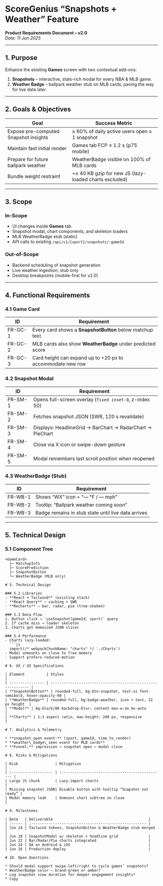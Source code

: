 # ScoreGenius “Snapshots + Weather” Feature

**Product Requirements Document – v2.0**  
_Date: 11 Jun 2025_

---

## 1. Purpose

Enhance the existing **Games** screen with two contextual add-ons:

1. **Snapshots** – interactive, stats-rich modal for every NBA & MLB game.
2. **Weather Badge** – ballpark weather stub on MLB cards, paving the way for live data later.

---

## 2. Goals & Objectives

| Goal                                  | Success Metric                                         |
| ------------------------------------- | ------------------------------------------------------ |
| Expose pre-computed Snapshot insights | ≥ 60% of daily active users open ≥ 1 snapshot          |
| Maintain fast initial render          | Games tab FCP ≤ 1.2 s (p75 mobile)                     |
| Prepare for future ballpark weather   | WeatherBadge visible on 100% of MLB cards              |
| Bundle weight restraint               | +≤ 40 KB gzip for new JS (lazy-loaded charts excluded) |

---

## 3. Scope

### In-Scope

- UI changes inside **Games** tab
- Snapshot modal, chart components, and skeleton loaders
- MLB WeatherBadge stub (static)
- API calls to existing `/api/v1/{sport}/snapshots/:gameId`

### Out-of-Scope

- Backend scheduling of snapshot generation
- Live weather ingestion; stub only
- Desktop breakpoints (mobile-first for v2.0)

---

## 4. Functional Requirements

### 4.1 Game Card

| ID      | Requirement                                                |
| ------- | ---------------------------------------------------------- |
| FR-GC-1 | Every card shows a **SnapshotButton** below matchup text   |
| FR-GC-2 | MLB cards also show **WeatherBadge** under predicted score |
| FR-GC-3 | Card height can expand up to +20 px to accommodate new row |

### 4.2 Snapshot Modal

| ID      | Requirement                                               |
| ------- | --------------------------------------------------------- |
| FR-SM-1 | Opens full-screen overlay (`fixed inset-0`, z-index 50)   |
| FR-SM-2 | Fetches snapshot JSON (SWR, 120 s revalidate)             |
| FR-SM-3 | Displays: HeadlineGrid → BarChart → RadarChart → PieChart |
| FR-SM-4 | Close via X icon or swipe-down gesture                    |
| FR-SM-5 | Modal remembers last scroll position when reopened        |

### 4.3 WeatherBadge (Stub)

| ID      | Requirement                                         |
| ------- | --------------------------------------------------- |
| FR-WB-1 | Shows “WX” icon + “— °F / — mph”                    |
| FR-WB-2 | Tooltip: “Ballpark weather coming soon”             |
| FR-WB-3 | Badge remains in stub state until live data arrives |

---

## 5. Technical Design

### 5.1 Component Tree

````plaintext
<GameCard>
  ├─ MatchupInfo
  ├─ ScorePrediction
  ├─ SnapshotButton
  └─ WeatherBadge (MLB only)

# 5. Technical Design

### 5.2 Libraries
- **React + Tailwind** (existing stack)
- **React Query** – caching + SWR
- **Recharts** – bar, radar, pie (tree-shaken)

### 5.3 Data Flow
1. Button click → `useSnapshot(gameId, sport)` query
2. If cache miss → loader skeleton
3. Charts get memoized JSON slices

### 5.4 Performance
- Charts lazy-loaded:
  ```js
  import(/* webpackChunkName: "charts" */ './Charts')
- Modal unmounts on close to free memory
- Support prefers-reduced-motion

# 6. UX / UI Specifications

| Element          | Styles                                                       |
| :--------------- | :----------------------------------------------------------- |
| **SnapshotButton** | rounded-full, bg-btn-snapshot, text-xs font-semibold, hover:opacity-90 |
| **WeatherBadge** | rounded-full, bg-badge-weather, icon + text, 32 px height  |
| **Modal** | bg-black/80 backdrop-blur; content max-w-sm mx-auto          |
| **Charts** | 1:1 aspect ratio, max-height: 240 px, responsive           |

# 7. Analytics & Telemetry

* **snapshot_open event:** (sport, gameId, time_to_render)
* **weather\_badge\_seen event for MLB cards**
* **Funnel:** impression → snapshot open → modal close

# 8. Risks & Mitigations

| Risk                 | Mitigation                                       |
| :------------------- | :----------------------------------------------- |
| Large JS chunk       | Lazy-import charts                               |
| Missing snapshot JSON| Disable button with tooltip “Snapshot not ready” |
| Modal memory leak    | Unmount chart subtree on close                   |

# 9. Milestones

| Date   | Deliverable                                            |
| :----- | :----------------------------------------------------- |
| Jun 14 | Tailwind tokens, SnapshotButton & WeatherBadge stub merged |
| Jun 18 | SnapshotModal w/ skeleton + headline grid              |
| Jun 22 | Bar/Radar/Pie charts integrated                        |
| Jun 24 | QA on Android & iOS                                    |
| Jun 26 | Production deploy                                      |

# 10. Open Questions

* Should modal support swipe-left/right to cycle games’ snapshots?
* WeatherBadge color – brand-green or amber?
* Log snapshot view duration for deeper engagement insights?
* Copy
````
